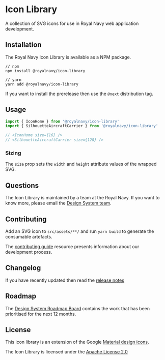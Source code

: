 # Icon Library
A collection of SVG icons for use in Royal Navy web application development.

## Installation
The Royal Navy Icon Library is available as a NPM package.

```
// npm
npm install @royalnavy/icon-library

// yarn
yarn add @royalnavy/icon-library
```

If you want to install the prerelease then use the `@next` distribution tag.

## Usage
```javascript
import { IconHome } from '@royalnavy/icon-library'
import { SilhouetteAircraftCarrier } from '@royalnavy/icon-library'

// <IconHome size={16} />
// <SilhouetteAircraftCarrier size={128} />
```
### Sizing
The `size` prop sets the `width` and `height` attribute values of the wrapped SVG.

## Questions
The Icon Library is maintained by a team at the Royal Navy. If you want to know more, please email the [Design System team](mailto:design-system@royalnavy.io).

## Contributing
Add an SVG icon to `src/assets/**/` and run `yarn build` to generate the consumable artefacts.

The [contributing guide](https://github.com/Royal-Navy/design-system/blob/master/docs/contributing.md) resource presents information about our development process. 

## Changelog
If you have recently updated then read the [release notes](https://github.com/Royal-Navy/design-system/releases)

## Roadmap
The [Design System Roadmap Board](https://github.com/orgs/Royal-Navy/projects/5) contains the work that has been prioritised for the next 12 months.

## License
This icon library is an extension of the Google [Material design icons](https://github.com/google/material-design-icons).

The Icon Library is licensed under the [Apache License 2.0](https://github.com/Royal-Navy/design-system/blob/master/LICENSE)

